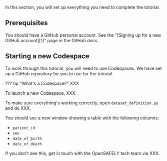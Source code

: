 In this section, you will set up everything you need to complete the tutorial.

## Prerequisites

You should have a GitHub personal account.
See the "[Signing up for a new GitHub account][1]" page in the GitHub docs.

## Starting a new Codespace

To work through this tutorial, you will need to use Codespaces.
We have set up a GitHub repository for you to use for the tutorial.

??? tip "What's a Codespace?"
    XXX

To launch a new Codespace, XXX.

To make sure everything's working correctly, open `dataset_definition.py` and do XXX.

You should see a new window showing a table with the following columns:

* `patient_id`
* `sex`
* `date_of_birth`
* `date_of_death`

If you don't see this, get in touch with the OpenSAFELY tech team via XXX.
